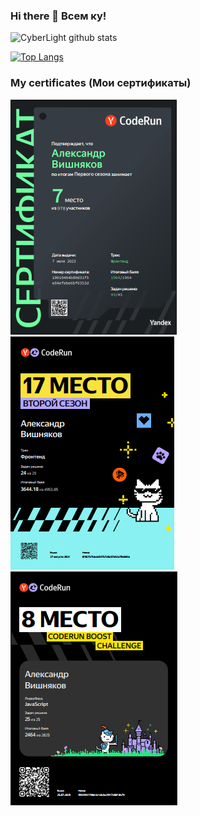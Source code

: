 ### Hi there 👋 Всем ку!

![CyberLight github stats](https://github-readme-stats.vercel.app/api?username=CyberLight&show_icons=true&theme=merko)

[![Top Langs](https://github-readme-stats.vercel.app/api/top-langs/?username=CyberLight&layout=compact&theme=merko)](https://github.com/CyberLight/github-readme-stats)

### My certificates (Мои сертификаты)

[![2023](certificates/yandex/coderun_7_2023.png)](certificates/yandex/bf6a87db-4c95-4092-bc33-9e9b3497c114.pdf)
&nbsp;&nbsp;
[![2024](certificates/yandex/coderun_17_2024.png)](certificates/yandex/10010466-e859-d416-1a92-bc85dd3baa9a.pdf)
&nbsp;&nbsp;
[![2025](certificates/yandex/coderun_25_07_2025.png)](certificates/yandex/10010468-836f-67f6-b864-d4b896d8fb7c.pdf)

<!--
**CyberLight/CyberLight** is a ✨ _special_ ✨ repository because its `README.md` (this file) appears on your GitHub profile.

Here are some ideas to get you started:

- 🔭 I’m currently working on ...
- 🌱 I’m currently learning ...
- 👯 I’m looking to collaborate on ...
- 🤔 I’m looking for help with ...
- 💬 Ask me about ...
- 📫 How to reach me: ...
- 😄 Pronouns: ...
- ⚡ Fun fact: ...
-->
